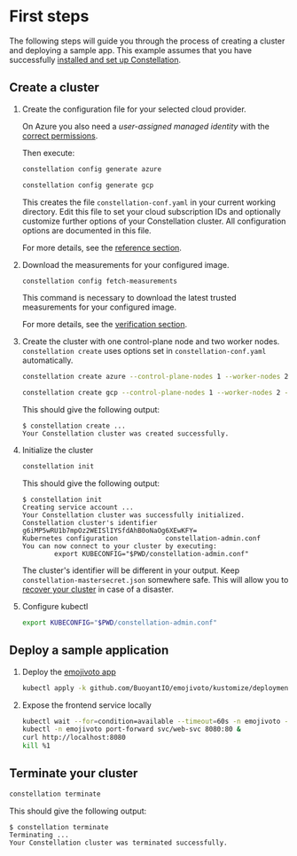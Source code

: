 # First steps

The following steps will guide you through the process of creating a cluster and deploying a sample app. This example assumes that you have successfully [installed and set up Constellation](install.md).

## Create a cluster

1. Create the configuration file for your selected cloud provider.

    <tabs>
    <tabItem value="azure" label="Azure" default>

    On Azure you also need a *user-assigned managed identity* with the [correct permissions](install.md?id=authorization).

    Then execute:

    ```bash
    constellation config generate azure
    ```

    </tabItem>
    <tabItem value="gcp" label="GCP" default>

    ```bash
    constellation config generate gcp
    ```

    </tabItem>
    </tabs>

    This creates the file `constellation-conf.yaml` in your current working directory. Edit this file to set your cloud subscription IDs and optionally customize further options of your Constellation cluster. All configuration options are documented in this file.

    For more details, see the [reference section](../reference/config.md#required-customizations).

2. Download the measurements for your configured image.

    ```bash
    constellation config fetch-measurements
    ```

    This command is necessary to download the latest trusted measurements for your configured image.

    For more details, see the [verification section](../workflows/verify.md).

3. Create the cluster with one control-plane node and two worker nodes. `constellation create` uses options set in `constellation-conf.yaml` automatically.

    <tabs>
    <tabItem value="azure" label="Azure" default>

    ```bash
    constellation create azure --control-plane-nodes 1 --worker-nodes 2 --instance-type Standard_D4a_v4 -y
    ```

    </tabItem>
    <tabItem value="gcp" label="GCP" default>

    ```bash
    constellation create gcp --control-plane-nodes 1 --worker-nodes 2 --instance-type n2d-standard-2 -y
    ```

    </tabItem>
    </tabs>

    This should give the following output:

    ```shell-session
    $ constellation create ...
    Your Constellation cluster was created successfully.
    ```

4. Initialize the cluster

    ```bash
    constellation init
    ```

    This should give the following output:

    ```shell-session
    $ constellation init
    Creating service account ...
    Your Constellation cluster was successfully initialized.
    Constellation cluster's identifier  g6iMP5wRU1b7mpOz2WEISlIYSfdAhB0oNaOg6XEwKFY=
    Kubernetes configuration            constellation-admin.conf
    You can now connect to your cluster by executing:
            export KUBECONFIG="$PWD/constellation-admin.conf"
    ```

    The cluster's identifier will be different in your output.
    Keep `constellation-mastersecret.json` somewhere safe.
    This will allow you to [recover your cluster](../workflows/recovery.md) in case of a disaster.

5. Configure kubectl

    ```bash
    export KUBECONFIG="$PWD/constellation-admin.conf"
    ```

## Deploy a sample application

1. Deploy the [emojivoto app](https://github.com/BuoyantIO/emojivoto)

    ```bash
    kubectl apply -k github.com/BuoyantIO/emojivoto/kustomize/deployment
    ```

2. Expose the frontend service locally

    ```bash
    kubectl wait --for=condition=available --timeout=60s -n emojivoto --all deployments
    kubectl -n emojivoto port-forward svc/web-svc 8080:80 &
    curl http://localhost:8080
    kill %1
    ```

## Terminate your cluster

```bash
constellation terminate
```

This should give the following output:

```shell-session
$ constellation terminate
Terminating ...
Your Constellation cluster was terminated successfully.
```
